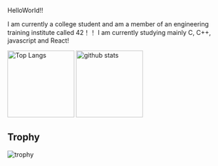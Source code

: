 HelloWorld!!

I am currently a college student and am a member of an engineering training institute called 42！！
I am currently studying mainly C, C++, javascript and React!

<!--
**RyusukeYashiro/RyusukeYashiro** is a ✨ _special_ ✨ repository because its `README.md` (this file) appears on your GitHub profile.

Here are some ideas to get you started:

- 🔭 I’m currently working on ...
- 🌱 I’m currently learning ...
- 👯 I’m looking to collaborate on ...
- 🤔 I’m looking for help with ...
- 💬 Ask me about ...
- 📫 How to reach me: ...
- 😄 Pronouns: ...
- ⚡ Fun fact: ...
-->

<p align="left"> 
  <img alt="Top Langs" height="150px" src="https://github-readme-stats.vercel.app/api/top-langs/?username=RyusukeYashiro&layout=compact&count_private=true&show_icons=true&theme=tokyonight" />
  <img alt="github stats" height="150px" src="https://github-readme-stats.vercel.app/api?username=RyusukeYashiro&count_private=true&show_icons=true&show_icons=true&theme=tokyonight" />
</p>


## Trophy
![trophy](https://github-profile-trophy.vercel.app/?username=RyusukeYashiro&theme=gruvbox)


